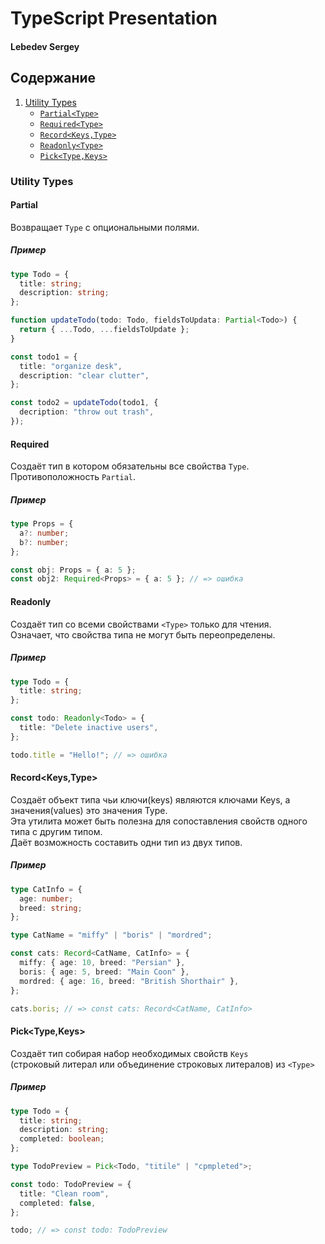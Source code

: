# TypeScript Presentation

#### Lebedev Sergey

## Содержание

1. [Utility Types](#utility-types)
   - [`Partial<Type>`](#partialtype)
   - [`Required<Type>`](#requiredtype)
   - [`Record<Keys,Type>`](#recordkeystype)
   - [`Readonly<Type>`](#readonlytype)
   - [`Pick<Type,Keys>`](#picktypekeys)

### Utility Types

#### Partial<Type>

Возвращает `Type` с опциональными полями.

##### Пример

```ts
type Todo = {
  title: string;
  description: string;
};

function updateTodo(todo: Todo, fieldsToUpdata: Partial<Todo>) {
  return { ...Todo, ...fieldsToUpdate };
}

const todo1 = {
  title: "organize desk",
  description: "clear clutter",
};

const todo2 = updateTodo(todo1, {
  decription: "throw out trash",
});
```

#### Required<Type>

Создаёт тип в котором обязательны все свойства `Type`.\
Противоположность `Partial`.

##### Пример

```ts
type Props = {
  a?: number;
  b?: number;
};

const obj: Props = { a: 5 };
const obj2: Required<Props> = { a: 5 }; // => ошибка
```

#### Readonly<Type>

Создаёт тип со всеми свойствами `<Type>` только для чтения.\
Означает, что свойства типа не могут быть переопределены.

##### Пример

```ts
type Todo = {
  title: string;
};

const todo: Readonly<Todo> = {
  title: "Delete inactive users",
};

todo.title = "Hello!"; // => ошибка
```

#### Record<Keys,Type>

Создаёт объект типа чьи ключи(keys) являются ключами Keys, а значения(values) это значения Type.  
Эта утилита может быть полезна для сопоставления свойств одного типа с другим типом.  
Даёт возможность составить одни тип из двух типов.

##### Пример

```ts
type CatInfo = {
  age: number;
  breed: string;
};

type CatName = "miffy" | "boris" | "mordred";

const cats: Record<CatName, CatInfo> = {
  miffy: { age: 10, breed: "Persian" },
  boris: { age: 5, breed: "Main Coon" },
  mordred: { age: 16, breed: "British Shorthair" },
};

cats.boris; // => const cats: Record<CatName, CatInfo>
```

#### Pick<Type,Keys>

Создаёт тип собирая набор необходимых свойств `Keys` \
(строковый литерал или объединение строковых литералов) из `<Type>`

##### Пример

```ts
type Todo = {
  title: string;
  description: string;
  completed: boolean;
};

type TodoPreview = Pick<Todo, "titile" | "cpmpleted">;

const todo: TodoPreview = {
  title: "Clean room",
  completed: false,
};

todo; // => const todo: TodoPreview
```
